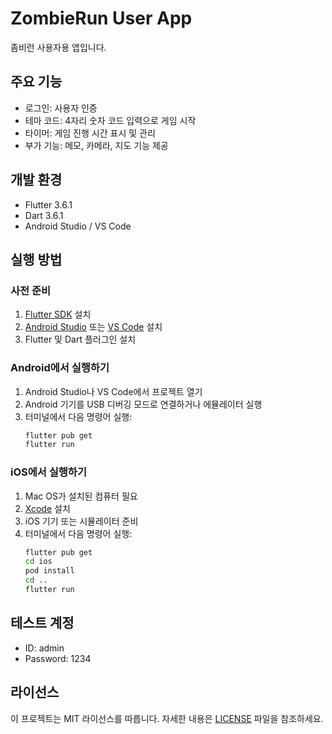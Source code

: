 # ZombieRun User App

좀비런 사용자용 앱입니다.

## 주요 기능

- 로그인: 사용자 인증
- 테마 코드: 4자리 숫자 코드 입력으로 게임 시작
- 타이머: 게임 진행 시간 표시 및 관리
- 부가 기능: 메모, 카메라, 지도 기능 제공

## 개발 환경

- Flutter 3.6.1
- Dart 3.6.1
- Android Studio / VS Code

## 실행 방법

### 사전 준비

1. [Flutter SDK](https://flutter.dev/docs/get-started/install) 설치
2. [Android Studio](https://developer.android.com/studio) 또는 [VS Code](https://code.visualstudio.com/) 설치
3. Flutter 및 Dart 플러그인 설치

### Android에서 실행하기

1. Android Studio나 VS Code에서 프로젝트 열기
2. Android 기기를 USB 디버깅 모드로 연결하거나 에뮬레이터 실행
3. 터미널에서 다음 명령어 실행:
   ```bash
   flutter pub get
   flutter run
   ```

### iOS에서 실행하기

1. Mac OS가 설치된 컴퓨터 필요
2. [Xcode](https://apps.apple.com/us/app/xcode/id497799835) 설치
3. iOS 기기 또는 시뮬레이터 준비
4. 터미널에서 다음 명령어 실행:
   ```bash
   flutter pub get
   cd ios
   pod install
   cd ..
   flutter run
   ```

## 테스트 계정

- ID: admin
- Password: 1234

## 라이선스

이 프로젝트는 MIT 라이선스를 따릅니다. 자세한 내용은 [LICENSE](LICENSE) 파일을 참조하세요.
